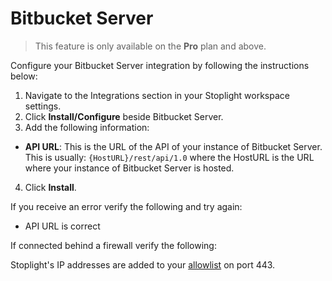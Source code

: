 # Bitbucket Server

> This feature is only available on the **Pro** plan and above.

Configure your Bitbucket Server integration by following the instructions below:

1. Navigate to the Integrations section in your Stoplight workspace settings. 
2. Click **Install/Configure** beside Bitbucket Server.
3. Add the following information:
 - **API URL**: This is the URL of the API of your instance of Bitbucket Server. This is usually: `{HostURL}/rest/api/1.0` where the HostURL is the URL where your instance of Bitbucket Server is hosted.
4. Click **Install**. 

If you receive an error verify the following and try again:

- API URL is correct

If connected behind a firewall verify the following:

Stoplight's IP addresses are added to your [allowlist](../e.whitelisting-ips.md) on port 443. 